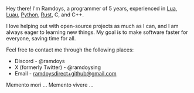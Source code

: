 Hey there!
I'm Ramdoys, a programmer of 5 years, experienced in [Lua](https://www.lua.org/), [Luau](https://luau-lang.org), [Python](https://www.python.org/), [Rust](https://www.rust-lang.org/), C, and C++.

I love helping out with open-source projects as much as I can, and I am always eager to learning new things.
My goal is to make software faster for everyone, saving time for all.

Feel free to contact me through the following places:
- Discord - @ramdoys
- X (formerly Twitter) - @ramdoysing
- Email - ramdoysdirect+github@gmail.com

Memento mori ...
Memento vivere ...
